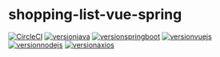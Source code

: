 # shopping-list-vue-spring

[![CircleCI](https://circleci.com/gh/sgasior/shopping-list-vue-spring/tree/master.svg?style=shield)](https://circleci.com/gh/sgasior/shopping-list-vue-spring/tree/master)
[![versionjava](https://img.shields.io/badge/jdk-11-brightgreen.svg?logo=java)](https://openjdk.java.net)
[![versionspringboot](https://img.shields.io/badge/dynamic/xml?color=brightgreen&url=https://raw.githubusercontent.com/sgasior/shopping-list-vue-spring/master/pom.xml&query=%2F%2A%5Blocal-name%28%29%3D%27project%27%5D%2F%2A%5Blocal-name%28%29%3D%27parent%27%5D%2F%2A%5Blocal-name%28%29%3D%27version%27%5D&label=springboot)](https://github.com/spring-projects/spring-boot)
[![versionvuejs](https://img.shields.io/badge/dynamic/json?color=brightgreen&url=https://raw.githubusercontent.com/sgasior/shopping-list-vue-spring/master/frontend/package.json&query=$.dependencies.vue&label=vue&logo=vue.js)](https://vuejs.org/)
[![versionnodejs](https://img.shields.io/badge/dynamic/xml?color=brightgreen&url=https://raw.githubusercontent.com/sgasior/shopping-list-vue-spring/master/frontend/pom.xml&query=%2F%2A%5Blocal-name%28%29%3D%27project%27%5D%2F%2A%5Blocal-name%28%29%3D%27build%27%5D%2F%2A%5Blocal-name%28%29%3D%27plugins%27%5D%2F%2A%5Blocal-name%28%29%3D%27plugin%27%5D%2F%2A%5Blocal-name%28%29%3D%27executions%27%5D%2F%2A%5Blocal-name%28%29%3D%27execution%27%5D%2F%2A%5Blocal-name%28%29%3D%27configuration%27%5D%2F%2A%5Blocal-name%28%29%3D%27nodeVersion%27%5D&label=nodejs&logo=node.js)](https://nodejs.org/en/)
[![versionaxios](https://img.shields.io/badge/dynamic/json?color=brightgreen&url=https://raw.githubusercontent.com/sgasior/shopping-list-vue-spring/master/frontend/package.json&query=$.dependencies.axios&label=axios)](https://github.com/axios/axios)